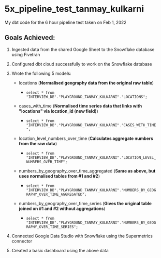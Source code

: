 # 5x_pipeline_test_tanmay_kulkarni
My dbt code for the 6 hour pipeline test taken on Feb 1, 2022


## Goals Achieved:

1. Ingested data from the shared Google Sheet to the Snowflake database using Fivetran
2. Configured dbt cloud successfully to work on the Snowflake database
3. Wrote the following 5 models:
        
    - locations (**Normalised geography data from the original raw table**)

        * `select * from "INTERVIEW_DB"."PLAYGROUND_TANMAY_KULKARNI"."LOCATIONS";`

    - cases_with_time (**Normalised time series data that links with "locations" via location_id (new field)**)

        * `select * from "INTERVIEW_DB"."PLAYGROUND_TANMAY_KULKARNI"."CASES_WITH_TIME";`
        
    - location_level_numbers_over_time (**Calculates aggregate numbers from the raw data**)

        * `select * from "INTERVIEW_DB"."PLAYGROUND_TANMAY_KULKARNI"."LOCATION_LEVEL_NUMBERS_OVER_TIME";`
        
    - numbers_by_geography_over_time_aggregated (**Same as above, but uses normalised tables from #1 and #2**)

        * `select * from "INTERVIEW_DB"."PLAYGROUND_TANMAY_KULKARNI"."NUMBERS_BY_GEOGRAPHY_OVER_TIME_AGGREGATED";`
        
    - numbers_by_geography_over_time_series (**Gives the original table joined on #1 and #2 without aggregations**)

        * `select * from "INTERVIEW_DB"."PLAYGROUND_TANMAY_KULKARNI"."NUMBERS_BY_GEOGRAPHY_OVER_TIME_SERIES";`

4. Connected Google Data Studio with Snowflake using the Supermetrics connector
5. Created a basic dashboard using the above data